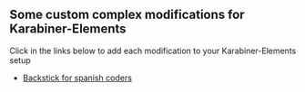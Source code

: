 Some custom complex modifications for Karabiner-Elements
---

Click in the links below to add each modification to your Karabiner-Elements setup

- <a href="karabiner://karabiner/assets/complex_modifications/import?url=https://raw.githubusercontent.com/kalanda/KE-complex_modifications/master/backstick_for_spanish_coders.json">Backstick for spanish coders</a>
